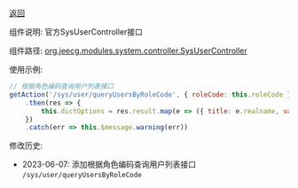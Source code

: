 [返回](./)

组件说明: 官方SysUserController接口

组件路径: [org.jeecg.modules.system.controller.SysUserController](https://github.com/yoko-murasame/jeecg-boot/blob/yoko/jeecg-module-system/jeecg-system-biz/src/main/java/org/jeecg/modules/system/controller/SysUserController.java)

使用示例:
```js
// 根据角色编码查询用户列表接口
getAction('/sys/user/queryUsersByRoleCode', { roleCode: this.roleCode })
    .then(res => {
        this.dictOptions = res.result.map(e => ({ title: e.realname, value: e.username, text: e.realname }))
    })
    .catch(err => this.$message.warning(err))
```

修改历史:
* 2023-06-07: 添加根据角色编码查询用户列表接口 `/sys/user/queryUsersByRoleCode`
